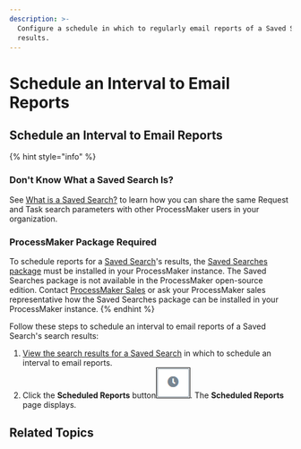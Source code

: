 ```yaml
---
description: >-
  Configure a schedule in which to regularly email reports of a Saved Search's
  results.
---
```


# Schedule an Interval to Email Reports

## Schedule an Interval to Email Reports

{% hint style="info" %}
### Don't Know What a Saved Search Is?

See [What is a Saved Search?](../../what-is-a-saved-search.md) to learn how you can share the same Request and Task search parameters with other ProcessMaker users in your organization.

### ProcessMaker Package Required

To schedule reports for a [Saved Search](../../what-is-a-saved-search.md)'s results, the [Saved Searches package](../../../../package-development-distribution/package-a-connector/saved-searches-package.md) must be installed in your ProcessMaker instance. The Saved Searches package is not available in the ProcessMaker open-source edition. Contact [ProcessMaker Sales](mailto:sales@processmaker.com) or ask your ProcessMaker sales representative how the Saved Searches package can be installed in your ProcessMaker instance.
{% endhint %}

Follow these steps to schedule an interval to email reports of a Saved Search's search results:

1. [View the search results for a Saved Search](../view-search-results-for-a-saved-search.md) in which to schedule an interval to email reports.
2. Click the **Scheduled Reports** button![](../../../../.gitbook/assets/scheduled-reports-button-saved-search-package.png). The **Scheduled Reports** page displays.

## Related Topics



